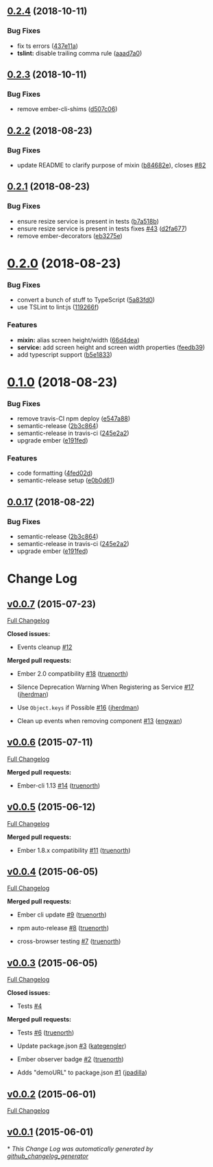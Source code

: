 ## [0.2.4](https://github.com/mike-north/ember-resize/compare/v0.2.3...v0.2.4) (2018-10-11)


### Bug Fixes

* fix ts errors ([437e11a](https://github.com/mike-north/ember-resize/commit/437e11a))
* **tslint:** disable trailing comma rule ([aaad7a0](https://github.com/mike-north/ember-resize/commit/aaad7a0))

## [0.2.3](https://github.com/mike-north/ember-resize/compare/v0.2.2...v0.2.3) (2018-10-11)


### Bug Fixes

* remove ember-cli-shims ([d507c06](https://github.com/mike-north/ember-resize/commit/d507c06))

## [0.2.2](https://github.com/mike-north/ember-resize/compare/v0.2.1...v0.2.2) (2018-08-23)


### Bug Fixes

* update README to clarify purpose of mixin ([b84682e](https://github.com/mike-north/ember-resize/commit/b84682e)), closes [#82](https://github.com/mike-north/ember-resize/issues/82)

## [0.2.1](https://github.com/mike-north/ember-resize/compare/v0.2.0...v0.2.1) (2018-08-23)


### Bug Fixes

* ensure resize service is present in tests ([b7a518b](https://github.com/mike-north/ember-resize/commit/b7a518b))
* ensure resize service is present in tests fixes [#43](https://github.com/mike-north/ember-resize/issues/43) ([d2fa677](https://github.com/mike-north/ember-resize/commit/d2fa677))
* remove ember-decorators ([eb3275e](https://github.com/mike-north/ember-resize/commit/eb3275e))

# [0.2.0](https://github.com/mike-north/ember-resize/compare/v0.1.0...v0.2.0) (2018-08-23)


### Bug Fixes

* convert a bunch of stuff to TypeScript ([5a83fd0](https://github.com/mike-north/ember-resize/commit/5a83fd0))
* use TSLint to lint:js ([119266f](https://github.com/mike-north/ember-resize/commit/119266f))


### Features

* **mixin:** alias screen height/width ([66d4dea](https://github.com/mike-north/ember-resize/commit/66d4dea))
* **service:** add screen height and screen width properties ([feedb39](https://github.com/mike-north/ember-resize/commit/feedb39))
* add typescript support ([b5e1833](https://github.com/mike-north/ember-resize/commit/b5e1833))

# [0.1.0](https://github.com/mike-north/ember-resize/compare/v0.0.16...v0.1.0) (2018-08-23)


### Bug Fixes

* remove travis-CI npm deploy ([e547a88](https://github.com/mike-north/ember-resize/commit/e547a88))
* semantic-release ([2b3c864](https://github.com/mike-north/ember-resize/commit/2b3c864))
* semantic-release in travis-ci ([245e2a2](https://github.com/mike-north/ember-resize/commit/245e2a2))
* upgrade ember ([e191fed](https://github.com/mike-north/ember-resize/commit/e191fed))


### Features

* code formatting ([4fed02d](https://github.com/mike-north/ember-resize/commit/4fed02d))
* semantic-release setup ([e0b0d61](https://github.com/mike-north/ember-resize/commit/e0b0d61))

## [0.0.17](https://github.com/mike-north/ember-resize/compare/v0.0.16...v0.0.17) (2018-08-22)


### Bug Fixes

* semantic-release ([2b3c864](https://github.com/mike-north/ember-resize/commit/2b3c864))
* semantic-release in travis-ci ([245e2a2](https://github.com/mike-north/ember-resize/commit/245e2a2))
* upgrade ember ([e191fed](https://github.com/mike-north/ember-resize/commit/e191fed))

# Change Log

## [v0.0.7](https://github.com/truenorth/ember-resize/tree/v0.0.7) (2015-07-23)

[Full Changelog](https://github.com/truenorth/ember-resize/compare/v0.0.6...v0.0.7)

**Closed issues:**

- Events cleanup [\#12](https://github.com/truenorth/ember-resize/issues/12)

**Merged pull requests:**

- Ember 2.0 compatibility [\#18](https://github.com/truenorth/ember-resize/pull/18) ([truenorth](https://github.com/truenorth))

- Silence Deprecation Warning When Registering as Service [\#17](https://github.com/truenorth/ember-resize/pull/17) ([jherdman](https://github.com/jherdman))

- Use `Object.keys` if Possible [\#16](https://github.com/truenorth/ember-resize/pull/16) ([jherdman](https://github.com/jherdman))

- Clean up events when removing component [\#13](https://github.com/truenorth/ember-resize/pull/13) ([engwan](https://github.com/engwan))

## [v0.0.6](https://github.com/truenorth/ember-resize/tree/v0.0.6) (2015-07-11)

[Full Changelog](https://github.com/truenorth/ember-resize/compare/v0.0.5...v0.0.6)

**Merged pull requests:**

- Ember-cli 1.13 [\#14](https://github.com/truenorth/ember-resize/pull/14) ([truenorth](https://github.com/truenorth))

## [v0.0.5](https://github.com/truenorth/ember-resize/tree/v0.0.5) (2015-06-12)

[Full Changelog](https://github.com/truenorth/ember-resize/compare/v0.0.4...v0.0.5)

**Merged pull requests:**

- Ember 1.8.x compatibility [\#11](https://github.com/truenorth/ember-resize/pull/11) ([truenorth](https://github.com/truenorth))

## [v0.0.4](https://github.com/truenorth/ember-resize/tree/v0.0.4) (2015-06-05)

[Full Changelog](https://github.com/truenorth/ember-resize/compare/v0.0.3...v0.0.4)

**Merged pull requests:**

- Ember cli update [\#9](https://github.com/truenorth/ember-resize/pull/9) ([truenorth](https://github.com/truenorth))

- npm auto-release [\#8](https://github.com/truenorth/ember-resize/pull/8) ([truenorth](https://github.com/truenorth))

- cross-browser testing [\#7](https://github.com/truenorth/ember-resize/pull/7) ([truenorth](https://github.com/truenorth))

## [v0.0.3](https://github.com/truenorth/ember-resize/tree/v0.0.3) (2015-06-05)

[Full Changelog](https://github.com/truenorth/ember-resize/compare/v0.0.2...v0.0.3)

**Closed issues:**

- Tests [\#4](https://github.com/truenorth/ember-resize/issues/4)

**Merged pull requests:**

- Tests [\#6](https://github.com/truenorth/ember-resize/pull/6) ([truenorth](https://github.com/truenorth))

- Update package.json [\#3](https://github.com/truenorth/ember-resize/pull/3) ([kategengler](https://github.com/kategengler))

- Ember observer badge [\#2](https://github.com/truenorth/ember-resize/pull/2) ([truenorth](https://github.com/truenorth))

- Adds "demoURL" to package.json [\#1](https://github.com/truenorth/ember-resize/pull/1) ([jpadilla](https://github.com/jpadilla))

## [v0.0.2](https://github.com/truenorth/ember-resize/tree/v0.0.2) (2015-06-01)

[Full Changelog](https://github.com/truenorth/ember-resize/compare/v0.0.1...v0.0.2)

## [v0.0.1](https://github.com/truenorth/ember-resize/tree/v0.0.1) (2015-06-01)



\* *This Change Log was automatically generated by [github_changelog_generator](https://github.com/skywinder/Github-Changelog-Generator)*
